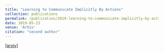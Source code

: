 ```yaml
---
title: "Learning to Communicate Implicitly By Actions"
collection: publications
permalink: /publication/2019-learning-to-communicate-implicitly-by-actions
date: 2019-05-23
venue: 'ArXiv'
citation: "second author"
---
```


[[arxiv]](https://arxiv.org/abs/1810.04444)